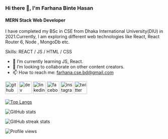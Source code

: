 ### Hi there 👋, I'm Farhana Binte Hasan
#### MERN Stack Web Developer
I have completed my BSc in CSE from Dhaka International University(DIU) in 2021.Currently, I am exploring different web technologies like React, React Router 6, Node , MongoDb etc.

Skills: REACT / JS / HTML / CSS

- 🌱 I’m currently learning JS, React. 
- 👯 I’m looking to collaborate on other content creators. 
- 📫 How to reach me: farhana.cse.bd@gmail.com 


[<img src='https://cdn.jsdelivr.net/npm/simple-icons@3.0.1/icons/github.svg' alt='github' height='40'>](https://github.com/farhanacsebd)  [<img src='https://cdn.jsdelivr.net/npm/simple-icons@3.0.1/icons/dev-dot-to.svg' alt='dev' height='40'>](https://dev.to/https://dev.to/farhanacsebd)  [<img src='https://cdn.jsdelivr.net/npm/simple-icons@3.0.1/icons/linkedin.svg' alt='linkedin' height='40'>](https://www.linkedin.com/in/https://www.linkedin.com/in/farhanacsebd//)  [<img src='https://cdn.jsdelivr.net/npm/simple-icons@3.0.1/icons/facebook.svg' alt='facebook' height='40'>](https://www.facebook.com/https://www.facebook.com/farhana.web.bd/)  [<img src='https://cdn.jsdelivr.net/npm/simple-icons@3.0.1/icons/instagram.svg' alt='instagram' height='40'>](https://www.instagram.com/https://www.instagram.com/fbhtasmi//)  [<img src='https://cdn.jsdelivr.net/npm/simple-icons@3.0.1/icons/twitter.svg' alt='twitter' height='40'>](https://twitter.com/https://twitter.com/bintetasmi)  

[![Top Langs](https://github-readme-stats.vercel.app/api/top-langs/?username=farhanacsebd)](https://github.com/anuraghazra/github-readme-stats)

![GitHub stats](https://github-readme-stats.vercel.app/api?username=farhanacsebd&show_icons=true)  

![GitHub streak stats](https://github-readme-streak-stats.herokuapp.com/?user=farhanacsebd)  

![Profile views](https://gpvc.arturio.dev/farhanacsebd)  
